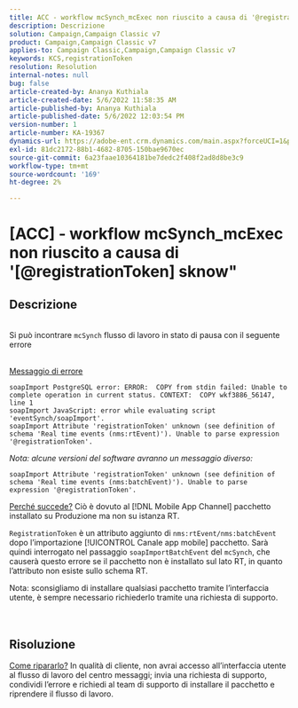 ```yaml
---
title: ACC - workflow mcSynch_mcExec non riuscito a causa di '@registrationToken unknow'
description: Descrizione
solution: Campaign,Campaign Classic v7
product: Campaign,Campaign Classic v7
applies-to: Campaign Classic,Campaign,Campaign Classic v7
keywords: KCS,registrationToken
resolution: Resolution
internal-notes: null
bug: false
article-created-by: Ananya Kuthiala
article-created-date: 5/6/2022 11:58:35 AM
article-published-by: Ananya Kuthiala
article-published-date: 5/6/2022 12:03:54 PM
version-number: 1
article-number: KA-19367
dynamics-url: https://adobe-ent.crm.dynamics.com/main.aspx?forceUCI=1&pagetype=entityrecord&etn=knowledgearticle&id=ea48c7d8-33cd-ec11-a7b5-6045bd00d995
exl-id: 81dc2172-88b1-4682-8705-150bae9670ec
source-git-commit: 6a23faae10364181be7dedc2f408f2ad8d8be3c9
workflow-type: tm+mt
source-wordcount: '169'
ht-degree: 2%

---
```


# [ACC] - workflow mcSynch_mcExec non riuscito a causa di &#39;[@registrationToken] sknow&quot;

## Descrizione

<br>Si può incontrare `mcSynch` flusso di lavoro in stato di pausa con il seguente errore<br><br>

<u>Messaggio di errore</u>

```
soapImport PostgreSQL error: ERROR:  COPY from stdin failed: Unable to complete operation in current status. CONTEXT:  COPY wkf3886_56147, line 1
soapImport JavaScript: error while evaluating script 'eventSynch/soapImport'.
soapImport Attribute 'registrationToken' unknown (see definition of schema 'Real time events (nms:rtEvent)'). Unable to parse expression '@registrationToken'.
```

*Nota: alcune versioni del software avranno un messaggio diverso:*

```
soapImport Attribute 'registrationToken' unknown (see definition of schema 'Real time events (nms:batchEvent)'). Unable to parse expression '@registrationToken'.
```

<u>Perché succede?</u>
Ciò è dovuto al [!DNL Mobile App Channel] pacchetto installato su Produzione ma non su istanza RT.

`RegistrationToken` è un attributo aggiunto di `nms:rtEvent/nms:batchEvent` dopo l’importazione [!UICONTROL Canale app mobile] pacchetto. Sarà quindi interrogato nel passaggio `soapImportBatchEvent` del `mcSynch`, che causerà questo errore se il pacchetto non è installato sul lato RT, in quanto l’attributo non esiste sullo schema RT.



Nota: sconsigliamo di installare qualsiasi pacchetto tramite l’interfaccia utente, è sempre necessario richiederlo tramite una richiesta di supporto.
<br><br> <br>

## Risoluzione

<u>Come ripararlo?</u>
In qualità di cliente, non avrai accesso all’interfaccia utente al flusso di lavoro del centro messaggi; invia una richiesta di supporto, condividi l’errore e richiedi al team di supporto di installare il pacchetto e riprendere il flusso di lavoro.
